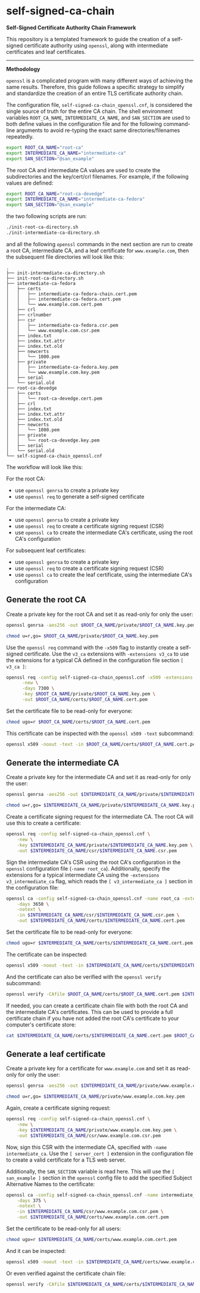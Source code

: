 # self-signed-ca-chain

__Self-Signed Certificate Authority Chain Framework__

This repository is a templated framework to guide the creation of a self-signed certificate authority using `openssl`, along with intermediate certificates and leaf certificates.

---

__Methodology__

`openssl` is a complicated program with many different ways of achieving the same results. Therefore, this guide follows a specific strategy to simplify and standardize the creation of an entire TLS certificate authority chain.

The configuration file, `self-signed-ca-chain_openssl.cnf`, is considered the single source of truth for the entire CA chain. The shell environment variables `ROOT_CA_NAME`, `INTERMEDIATE_CA_NAME`, and `SAN_SECTION` are used to both define values in the configuration file and for the following command-line arguments to avoid re-typing the exact same directories/filenames repeatedly.

```bash
export ROOT_CA_NAME="root-ca"
export INTERMEDIATE_CA_NAME="intermediate-ca"
export SAN_SECTION="@san_example"
```

The root CA and intermediate CA values are used to create the subdirectories and the key/cert/crl filenames. For example, if the following values are defined:

```bash
export ROOT_CA_NAME="root-ca-devedge"
export INTERMEDIATE_CA_NAME="intermediate-ca-fedora"
export SAN_SECTION="@san_example"
```

the two following scripts are run:

```bash
./init-root-ca-directory.sh
./init-intermediate-ca-directory.sh
```

and all the following `openssl` commands in the next section are run to create a root CA, intermediate CA, and a leaf certificate for `www.example.com`, then the subsequent file directories will look like this:

```
.
├── init-intermediate-ca-directory.sh
├── init-root-ca-directory.sh
├── intermediate-ca-fedora
│   ├── certs
│   │   ├── intermediate-ca-fedora-chain.cert.pem
│   │   ├── intermediate-ca-fedora.cert.pem
│   │   └── www.example.com.cert.pem
│   ├── crl
│   ├── crlnumber
│   ├── csr
│   │   ├── intermediate-ca-fedora.csr.pem
│   │   └── www.example.com.csr.pem
│   ├── index.txt
│   ├── index.txt.attr
│   ├── index.txt.old
│   ├── newcerts
│   │   └── 1000.pem
│   ├── private
│   │   ├── intermediate-ca-fedora.key.pem
│   │   └── www.example.com.key.pem
│   ├── serial
│   └── serial.old
├── root-ca-devedge
│   ├── certs
│   │   └── root-ca-devedge.cert.pem
│   ├── crl
│   ├── index.txt
│   ├── index.txt.attr
│   ├── index.txt.old
│   ├── newcerts
│   │   └── 1000.pem
│   ├── private
│   │   └── root-ca-devedge.key.pem
│   ├── serial
│   └── serial.old
└── self-signed-ca-chain_openssl.cnf
```

The workflow will look like this:

For the root CA:

- use `openssl genrsa` to create a private key
- use `openssl req` to generate a self-signed certificate

For the intermediate CA:

- use `openssl genrsa` to create a private key
- use `openssl req` to create a certificate signing request (CSR)
- use `openssl ca` to create the intermediate CA's certificate, using the root CA's configuration

For subsequent leaf certificates:

- use `openssl genrsa` to create a private key
- use `openssl req` to create a certificate signing request (CSR)
- use `openssl ca` to create the leaf certificate, using the intermediate CA's configuration


## Generate the root CA

Create a private key for the root CA and set it as read-only for only the user:

```bash
openssl genrsa -aes256 -out $ROOT_CA_NAME/private/$ROOT_CA_NAME.key.pem 4096
```

```bash
chmod u=r,go= $ROOT_CA_NAME/private/$ROOT_CA_NAME.key.pem
```

Use the `openssl req` command with the `-x509` flag to instantly create a self-signed certificate. Use the `v3_ca` extensions with `-extensions v3_ca` to use the extensions for a typical CA defined in the configuration file section `[ v3_ca ]`:

```bash
openssl req -config self-signed-ca-chain_openssl.cnf -x509 -extensions v3_ca \
      -new \
      -days 7300 \
      -key $ROOT_CA_NAME/private/$ROOT_CA_NAME.key.pem \
      -out $ROOT_CA_NAME/certs/$ROOT_CA_NAME.cert.pem
```

Set the certificate file to be read-only for everyone:

```bash
chmod ugo=r $ROOT_CA_NAME/certs/$ROOT_CA_NAME.cert.pem
```

This certificate can be inspected with the `openssl x509 -text` subcommand:

```bash
openssl x509 -noout -text -in $ROOT_CA_NAME/certs/$ROOT_CA_NAME.cert.pem
```


## Generate the intermediate CA

Create a private key for the intermediate CA and set it as read-only for only the user:

```bash
openssl genrsa -aes256 -out $INTERMEDIATE_CA_NAME/private/$INTERMEDIATE_CA_NAME.key.pem 4096
```

```bash
chmod u=r,go= $INTERMEDIATE_CA_NAME/private/$INTERMEDIATE_CA_NAME.key.pem
```

Create a certificate signing request for the intermediate CA. The root CA will use this to create a certificate:

```bash
openssl req -config self-signed-ca-chain_openssl.cnf \
    -new \
    -key $INTERMEDIATE_CA_NAME/private/$INTERMEDIATE_CA_NAME.key.pem \
    -out $INTERMEDIATE_CA_NAME/csr/$INTERMEDIATE_CA_NAME.csr.pem
```

Sign the intermediate CA's CSR using the root CA's configuration in the `openssl` configuration file (`-name root_ca`). Additionally, specify the extensions for a typical intermediate CA using the `-extensions v3_intermediate_ca` flag, which reads the `[ v3_intermediate_ca ]` section in the configuration file:

```bash
openssl ca -config self-signed-ca-chain_openssl.cnf -name root_ca -extensions v3_intermediate_ca \
    -days 3650 \
    -notext \
    -in $INTERMEDIATE_CA_NAME/csr/$INTERMEDIATE_CA_NAME.csr.pem \
    -out $INTERMEDIATE_CA_NAME/certs/$INTERMEDIATE_CA_NAME.cert.pem
```

Set the certificate file to be read-only for everyone:

```bash
chmod ugo=r $INTERMEDIATE_CA_NAME/certs/$INTERMEDIATE_CA_NAME.cert.pem
```

The certificate can be inspected:

```bash
openssl x509 -noout -text -in $INTERMEDIATE_CA_NAME/certs/$INTERMEDIATE_CA_NAME.cert.pem
```

And the certificate can also be verified with the `openssl verify` subcommand:

```bash
openssl verify -CAfile $ROOT_CA_NAME/certs/$ROOT_CA_NAME.cert.pem $INTERMEDIATE_CA_NAME/certs/$INTERMEDIATE_CA_NAME.cert.pem
```

If needed, you can create a certificate chain file with both the root CA and the intermediate CA's certificates. This can be used to provide a full certificate chain if you have not added the root CA's certificate to your computer's certificate store:

```bash
cat $INTERMEDIATE_CA_NAME/certs/$INTERMEDIATE_CA_NAME.cert.pem $ROOT_CA_NAME/certs/$ROOT_CA_NAME.cert.pem > $INTERMEDIATE_CA_NAME/certs/$INTERMEDIATE_CA_NAME-chain.cert.pem
```


## Generate a leaf certificate

Create a private key for a certificate for `www.example.com` and set it as read-only for only the user:

```bash
openssl genrsa -aes256 -out $INTERMEDIATE_CA_NAME/private/www.example.com.key.pem 2048
```

```bash
chmod u=r,go= $INTERMEDIATE_CA_NAME/private/www.example.com.key.pem
```

Again, create a certificate signing request:

```bash
openssl req -config self-signed-ca-chain_openssl.cnf \
    -new \
    -key $INTERMEDIATE_CA_NAME/private/www.example.com.key.pem \
    -out $INTERMEDIATE_CA_NAME/csr/www.example.com.csr.pem
```

Now, sign this CSR with the intermediate CA, specified with `-name intermediate_ca`. Use the `[ server_cert ]` extension in the configuration file to create a valid certificate for a TLS web server.

Additionally, the `SAN_SECTION` variable is read here. This will use the `[ san_example ]` section in the `openssl` config file to add the specified Subject Alternative Names to the certificate:

```bash
openssl ca -config self-signed-ca-chain_openssl.cnf -name intermediate_ca -extensions server_cert \
    -days 375 \
    -notext \
    -in $INTERMEDIATE_CA_NAME/csr/www.example.com.csr.pem \
    -out $INTERMEDIATE_CA_NAME/certs/www.example.com.cert.pem
```

Set the certificate to be read-only for all users:

```bash
chmod ugo=r $INTERMEDIATE_CA_NAME/certs/www.example.com.cert.pem
```

And it can be inspected:

```bash
openssl x509 -noout -text -in $INTERMEDIATE_CA_NAME/certs/www.example.com.cert.pem
```

Or even verified against the certificate chain file:

```bash
openssl verify -CAfile $INTERMEDIATE_CA_NAME/certs/$INTERMEDIATE_CA_NAME-chain.cert.pem $INTERMEDIATE_CA_NAME/certs/www.example.com.cert.pem
```
